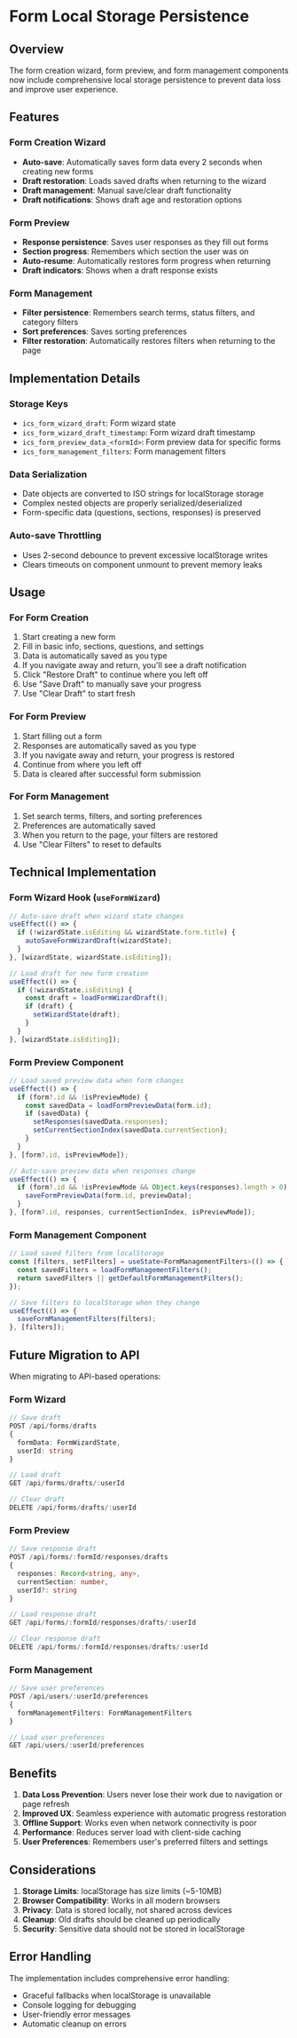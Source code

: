 # Form Local Storage Persistence

## Overview

The form creation wizard, form preview, and form management components now include comprehensive local storage persistence to prevent data loss and improve user experience.

## Features

### Form Creation Wizard
- **Auto-save**: Automatically saves form data every 2 seconds when creating new forms
- **Draft restoration**: Loads saved drafts when returning to the wizard
- **Draft management**: Manual save/clear draft functionality
- **Draft notifications**: Shows draft age and restoration options

### Form Preview
- **Response persistence**: Saves user responses as they fill out forms
- **Section progress**: Remembers which section the user was on
- **Auto-resume**: Automatically restores form progress when returning
- **Draft indicators**: Shows when a draft response exists

### Form Management
- **Filter persistence**: Remembers search terms, status filters, and category filters
- **Sort preferences**: Saves sorting preferences
- **Filter restoration**: Automatically restores filters when returning to the page

## Implementation Details

### Storage Keys
- `ics_form_wizard_draft`: Form wizard state
- `ics_form_wizard_draft_timestamp`: Form wizard draft timestamp
- `ics_form_preview_data_<formId>`: Form preview data for specific forms
- `ics_form_management_filters`: Form management filters

### Data Serialization
- Date objects are converted to ISO strings for localStorage storage
- Complex nested objects are properly serialized/deserialized
- Form-specific data (questions, sections, responses) is preserved

### Auto-save Throttling
- Uses 2-second debounce to prevent excessive localStorage writes
- Clears timeouts on component unmount to prevent memory leaks

## Usage

### For Form Creation
1. Start creating a new form
2. Fill in basic info, sections, questions, and settings
3. Data is automatically saved as you type
4. If you navigate away and return, you'll see a draft notification
5. Click "Restore Draft" to continue where you left off
6. Use "Save Draft" to manually save your progress
7. Use "Clear Draft" to start fresh

### For Form Preview
1. Start filling out a form
2. Responses are automatically saved as you type
3. If you navigate away and return, your progress is restored
4. Continue from where you left off
5. Data is cleared after successful form submission

### For Form Management
1. Set search terms, filters, and sorting preferences
2. Preferences are automatically saved
3. When you return to the page, your filters are restored
4. Use "Clear Filters" to reset to defaults

## Technical Implementation

### Form Wizard Hook (`useFormWizard`)
```typescript
// Auto-save draft when wizard state changes
useEffect(() => {
  if (!wizardState.isEditing && wizardState.form.title) {
    autoSaveFormWizardDraft(wizardState);
  }
}, [wizardState, wizardState.isEditing]);

// Load draft for new form creation
useEffect(() => {
  if (!wizardState.isEditing) {
    const draft = loadFormWizardDraft();
    if (draft) {
      setWizardState(draft);
    }
  }
}, [wizardState.isEditing]);
```

### Form Preview Component
```typescript
// Load saved preview data when form changes
useEffect(() => {
  if (form?.id && !isPreviewMode) {
    const savedData = loadFormPreviewData(form.id);
    if (savedData) {
      setResponses(savedData.responses);
      setCurrentSectionIndex(savedData.currentSection);
    }
  }
}, [form?.id, isPreviewMode]);

// Auto-save preview data when responses change
useEffect(() => {
  if (form?.id && !isPreviewMode && Object.keys(responses).length > 0) {
    saveFormPreviewData(form.id, previewData);
  }
}, [form?.id, responses, currentSectionIndex, isPreviewMode]);
```

### Form Management Component
```typescript
// Load saved filters from localStorage
const [filters, setFilters] = useState<FormManagementFilters>(() => {
  const savedFilters = loadFormManagementFilters();
  return savedFilters || getDefaultFormManagementFilters();
});

// Save filters to localStorage when they change
useEffect(() => {
  saveFormManagementFilters(filters);
}, [filters]);
```

## Future Migration to API

When migrating to API-based operations:

### Form Wizard
```typescript
// Save draft
POST /api/forms/drafts
{
  formData: FormWizardState,
  userId: string
}

// Load draft
GET /api/forms/drafts/:userId

// Clear draft
DELETE /api/forms/drafts/:userId
```

### Form Preview
```typescript
// Save response draft
POST /api/forms/:formId/responses/drafts
{
  responses: Record<string, any>,
  currentSection: number,
  userId?: string
}

// Load response draft
GET /api/forms/:formId/responses/drafts/:userId

// Clear response draft
DELETE /api/forms/:formId/responses/drafts/:userId
```

### Form Management
```typescript
// Save user preferences
POST /api/users/:userId/preferences
{
  formManagementFilters: FormManagementFilters
}

// Load user preferences
GET /api/users/:userId/preferences
```

## Benefits

1. **Data Loss Prevention**: Users never lose their work due to navigation or page refresh
2. **Improved UX**: Seamless experience with automatic progress restoration
3. **Offline Support**: Works even when network connectivity is poor
4. **Performance**: Reduces server load with client-side caching
5. **User Preferences**: Remembers user's preferred filters and settings

## Considerations

1. **Storage Limits**: localStorage has size limits (~5-10MB)
2. **Browser Compatibility**: Works in all modern browsers
3. **Privacy**: Data is stored locally, not shared across devices
4. **Cleanup**: Old drafts should be cleaned up periodically
5. **Security**: Sensitive data should not be stored in localStorage

## Error Handling

The implementation includes comprehensive error handling:
- Graceful fallbacks when localStorage is unavailable
- Console logging for debugging
- User-friendly error messages
- Automatic cleanup on errors
